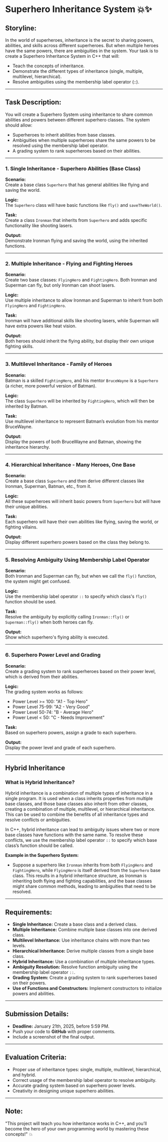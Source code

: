 # Superhero Inheritance System 💥✨

## Storyline:
In the world of superheroes, inheritance is the secret to sharing powers, abilities, and skills across different superheroes. But when multiple heroes have the same powers, there are ambiguities in the system. Your task is to create a Superhero Inheritance System in C++ that will:

- Teach the concepts of inheritance.
- Demonstrate the different types of inheritance (single, multiple, multilevel, hierarchical).
- Resolve ambiguities using the membership label operator (::).

---

## Task Description:

You will create a Superhero System using inheritance to share common abilities and powers between different superhero classes. The system should allow:

- Superheroes to inherit abilities from base classes.
- Ambiguities when multiple superheroes share the same powers to be resolved using the membership label operator.
- A grading system to rank superheroes based on their abilities.

---

### 1. Single Inheritance - Superhero Abilities (Base Class)

**Scenario:**  
Create a base class `Superhero` that has general abilities like flying and saving the world.

**Logic:**  
The `Superhero` class will have basic functions like `fly()` and `saveTheWorld()`.

**Task:**  
Create a class `Ironman` that inherits from `Superhero` and adds specific functionality like shooting lasers.

**Output:**  
Demonstrate Ironman flying and saving the world, using the inherited functions.

---

### 2. Multiple Inheritance - Flying and Fighting Heroes

**Scenario:**  
Create two base classes: `FlyingHero` and `FightingHero`. Both Ironman and Superman can fly, but only Ironman can shoot lasers.

**Logic:**  
Use multiple inheritance to allow Ironman and Superman to inherit from both `FlyingHero` and `FightingHero`.

**Task:**  
Ironman will have additional skills like shooting lasers, while Superman will have extra powers like heat vision.

**Output:**  
Both heroes should inherit the flying ability, but display their own unique fighting skills.

---

### 3. Multilevel Inheritance - Family of Heroes

**Scenario:**  
Batman is a skilled `FightingHero`, and his mentor `BruceWayne` is a `Superhero` (a richer, more powerful version of Batman).

**Logic:**  
The class `Superhero` will be inherited by `FightingHero`, which will then be inherited by Batman.

**Task:**  
Use multilevel inheritance to represent Batman’s evolution from his mentor BruceWayne.

**Output:**  
Display the powers of both BruceWayne and Batman, showing the inheritance hierarchy.

---

### 4. Hierarchical Inheritance - Many Heroes, One Base

**Scenario:**  
Create a base class `Superhero` and then derive different classes like Ironman, Superman, Batman, etc., from it.

**Logic:**  
All these superheroes will inherit basic powers from `Superhero` but will have their unique abilities.

**Task:**  
Each superhero will have their own abilities like flying, saving the world, or fighting villains.

**Output:**  
Display different superhero powers based on the class they belong to.

---

### 5. Resolving Ambiguity Using Membership Label Operator

**Scenario:**  
Both Ironman and Superman can fly, but when we call the `fly()` function, the system might get confused.

**Logic:**  
Use the membership label operator `::` to specify which class's `fly()` function should be used.

**Task:**  
Resolve the ambiguity by explicitly calling `Ironman::fly()` or `Superman::fly()` when both heroes can fly.

**Output:**  
Show which superhero's flying ability is executed.

---

### 6. Superhero Power Level and Grading

**Scenario:**  
Create a grading system to rank superheroes based on their power level, which is derived from their abilities.

**Logic:**  
The grading system works as follows:
- Power Level >= 100: "A1 - Top Hero"
- Power Level 75-99: "A2 - Very Good"
- Power Level 50-74: "B - Average Hero"
- Power Level < 50: "C - Needs Improvement"

**Task:**  
Based on superhero powers, assign a grade to each superhero.

**Output:**  
Display the power level and grade of each superhero.

---

## Hybrid Inheritance

### What is Hybrid Inheritance?

Hybrid inheritance is a combination of multiple types of inheritance in a single program. It is used when a class inherits properties from multiple base classes, and those base classes also inherit from other classes, creating a combination of multiple, multilevel, or hierarchical inheritance. This can be used to combine the benefits of all inheritance types and resolve conflicts or ambiguities.

In C++, hybrid inheritance can lead to ambiguity issues where two or more base classes have functions with the same name. To resolve these conflicts, we use the membership label operator `::` to specify which base class’s function should be called.

**Example in the Superhero System:**

- Suppose a superhero like `Ironman` inherits from both `FlyingHero` and `FightingHero`, while `FlyingHero` is itself derived from the `Superhero` base class. This results in a hybrid inheritance structure, as Ironman is inheriting both flying and fighting capabilities, and the base classes might share common methods, leading to ambiguities that need to be resolved.

---

## Requirements:

- **Single Inheritance:** Create a base class and a derived class.
- **Multiple Inheritance:** Combine multiple base classes into one derived class.
- **Multilevel Inheritance:** Use inheritance chains with more than two levels.
- **Hierarchical Inheritance:** Derive multiple classes from a single base class.
- **Hybrid Inheritance:** Use a combination of multiple inheritance types.
- **Ambiguity Resolution:** Resolve function ambiguity using the membership label operator `::`.
- **Grading System:** Create a grading system to rank superheroes based on their powers.
- **Use of Functions and Constructors:** Implement constructors to initialize powers and abilities.

---

## Submission Details:

- **Deadline:** January 21th, 2025, before 5:59 PM.
- Push your code to **GitHub** with proper comments.
- Include a screenshot of the final output.

---

## Evaluation Criteria:

- Proper use of inheritance types: single, multiple, multilevel, hierarchical, and hybrid.
- Correct usage of the membership label operator to resolve ambiguity.
- Accurate grading system based on superhero power levels.
- Creativity in designing unique superhero abilities.

---

## Note:

"This project will teach you how inheritance works in C++, and you’ll become the hero of your own programming world by mastering these concepts!" 💥
